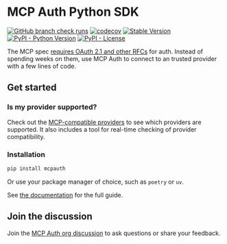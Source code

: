 # MCP Auth Python SDK

[![GitHub branch check runs](https://img.shields.io/github/check-runs/mcp-auth/python/master)](https://github.com/mcp-auth/python/actions?query=branch%3Amaster)
[![codecov](https://codecov.io/gh/mcp-auth/python/graph/badge.svg?token=JXZ4C50SCV)](https://codecov.io/gh/mcp-auth/python)
[![Stable Version](https://img.shields.io/pypi/v/mcpauth?label=stable)][PyPI Releases]
[![PyPI - Python Version](https://img.shields.io/pypi/pyversions/mcpauth)][PyPI]
[![PyPI - License](https://img.shields.io/pypi/l/mcpauth)](https://github.com/mcp-auth/python/blob/master/LICENSE)

[Website]: https://mcp-auth.dev/
[PyPI]: https://pypi.org/project/mcpauth/
[PyPI Releases]: https://pypi.org/project/mcpauth/#history

The MCP spec [requires OAuth 2.1 and other RFCs](https://modelcontextprotocol.io/specification/2025-03-26/basic/authorization) for auth. Instead of spending weeks on them, use MCP Auth to connect to an trusted provider with a few lines of code.

## Get started

### Is my provider supported?

Check out the [MCP-compatible providers](https://mcp-auth.dev/docs/provider-list) to see which providers are supported. It also includes a tool for real-time checking of provider compatibility.

### Installation

```bash
pip install mcpauth
```

Or use your package manager of choice, such as `poetry` or `uv`.

See [the documentation](https://mcp-auth.dev/docs) for the full guide.

## Join the discussion

Join the [MCP Auth org discussion](https://github.com/orgs/mcp-auth/discussions) to ask questions or share your feedback.
